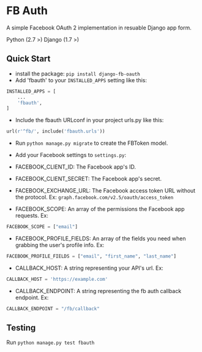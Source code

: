 # FB Auth

A simple Facebook OAuth 2 implementation in resuable Django app form.

Python (2.7 >)
Django (1.7 >)

## Quick Start
+ install the package:
`pip install django-fb-oauth`
+ Add 'fbauth' to your `INSTALLED_APPS` setting like this:

```python
INSTALLED_APPS = [
    ...
    'fbauth',
]
```

+ Include the fbauth URLconf in your project urls.py like this:

```python
url(r'^fb/', include('fbauth.urls'))
```

+ Run `python manage.py migrate` to create the FBToken model.

+ Add your Facebook settings to `settings.py`:
 + FACEBOOK_CLIENT_ID: The Facebook app's ID.
 + FACEBOOK_CLIENT_SECRET: The Facebook app's secret.
 + FACEBOOK_EXCHANGE_URL: The Facebook access token URL without the protocol. Ex: `graph.facebook.com/v2.5/oauth/access_token`
 + FACEBOOK_SCOPE: An array of the permissions the Facebook app requests. Ex:
 ```python
 FACEBOOK_SCOPE = ["email"]
 ```
 + FACEBOOK_PROFILE_FIELDS: An array of the fields you need when grabbing the user's profile info. Ex:
 ```python
 FACEBOOK_PROFILE_FIELDS = ["email", "first_name", "last_name"]
 ```
 + CALLBACK_HOST: A string representing your API's url. Ex:
 ```python
 CALLBACK_HOST = 'https://example.com'
 ```
 + CALLBACK_ENDPOINT: A string representing the fb auth callback endpoint. Ex:
 ```python
 CALLBACK_ENDPOINT = "/fb/callback"
 ```
## Testing

Run `python manage.py test fbauth`
